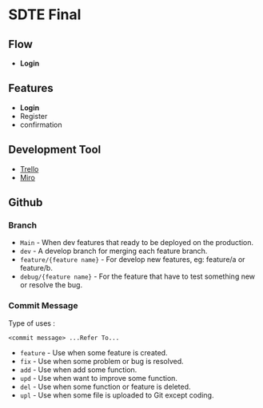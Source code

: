 # SDTE Final

## Flow
* **Login**

## Features
* **Login**
* Register
* confirmation

## Development Tool
* [Trello](https://trello.com/invite/b/dnLJxRjd/5d28258c8a7c2b423118a4bad60c7ab8/sdte-final)
* [Miro](https://miro.com/app/board/uXjVO2PtJzA=/?share_link_id=921411378269)

## Github
### Branch
* `Main` - When dev features that ready to be deployed on the production.
* `dev` - A develop branch for merging each feature branch.
* `feature/{feature name}` - For develop new features, eg: feature/a or feature/b.
* `debug/{feature name}` - For the feature that have to test something new or resolve the bug.

### Commit Message
Type of uses : 
```
<commit message> ...Refer To...
```
- `feature` - Use when some feature is created.
- `fix` - Use when some problem or bug is resolved.
- `add` - Use when add some function.
- `upd` - Use when want to improve some function.
- `del` - Use when some function or feature is deleted.
- `upl` - Use when some file is uploaded to Git except coding.